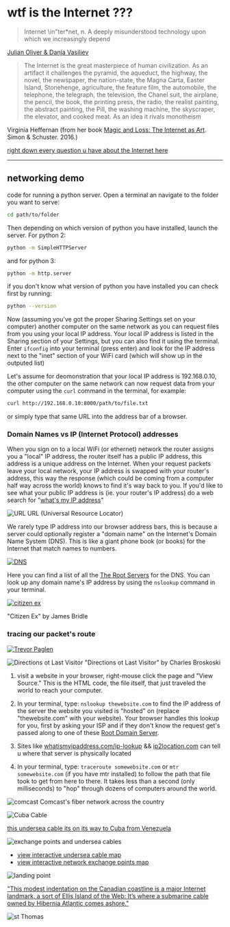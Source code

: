 #  wtf is the Internet ???

> Internet \in"ter*net\, n. A deeply misunderstood technology upon which we increasingly depend

[Julian Oliver & Danja Vasiliev](https://www.youtube.com/watch?v=v8IlNpefM6s)

> The Internet is the great masterpiece of human civilization. As an artifact it challenges the pyramid, the aqueduct, the highway, the novel, the newspaper, the nation-state, the Magna Carta, Easter Island, Stonehenge, agriculture, the feature film, the automobile, the telephone, the telegraph, the television, the Chanel suit, the airplane, the pencil, the book, the printing press, the radio, the realist painting, the abstract painting, the Pill, the washing machine, the skyscraper, the elevator, and cooked meat. As an idea it rivals monotheism

Virginia Heffernan (from her book [Magic and Loss: The Internet as Art](https://www.nytimes.com/2016/06/12/books/review/virginia-heffernans-magic-and-loss.html). Simon & Schuster. 2016.)


[right down every question u have about the Internet here](https://docs.google.com/document/d/1Y-Dh8TBOQn0yM2XwJUefxeO-rt48C-EN8YinvtvlMIw/edit)



-----



## networking demo

code for running a python server.
Open a terminal an navigate to the folder you want to serve:
```bash
cd path/to/folder
```
Then depending on which version of python you have installed, launch the server. For python 2:
```bash
python -m SimpleHTTPServer
```
and for python 3:
```bash
python -m http.server
```
if you don't know what version of python you have installed you can check first by running:
```bash
python --version
```

Now (assuming you've got the proper Sharing Settings set on your computer) another computer on the same network as you can request files from you using your local IP address. Your local IP address is listed in the Sharing section of your Settings, but you can also find it using the terminal. Enter `ifconfig` into your terminal (press enter) and look for the IP address next to the "inet" section of your WiFi card (which will show up in the outputed list)

Let's assume for deomonstration that your local IP address is 192.168.0.10, the other computer on the same network can now request data from your computer using the `curl` command in the terminal, for example:
```bash
curl http://192.168.0.10:8000/path/to/file.txt
```
or simply type that same URL into the address bar of a browser.

### Domain Names vs IP (Internet Protocol) addresses

When you sign on to a local WiFi (or ethernet) network the router assigns you a "local" IP address, the router itself has a public IP address, this address is a unique address on the Internet. When your request packets leave your local network, your IP address is swapped with your router's address, this way the response (which could be coming from a computer half way across the world) knows to find it's way back to you. If you'd like to see what your public IP address is (ie. your router's IP address) do a web search for "[what's my IP address](https://duckduckgo.com/?q=what%27s+my+ip+address&t=canonical&atb=v137-1&ia=answer)"

![URL](images/URL.png)
URL (Universal Resource Locator)


We rarely type IP address into our browser address bars, this is because a server could optionally register a "domain name" on the Internet's Domain Name System (DNS). This is like a giant phone book (or books) for the Internet that match names to numbers.

[![DNS](http://i3.ytimg.com/vi/2ZUxoi7YNgs/hqdefault.jpg)](https://youtu.be/2ZUxoi7YNgs?t=1272)

Here you can find a list of all the [The Root Servers](https://www.iana.org/domains/root/servers) for the DNS. You can look up any domain name's IP address by using the `nslookup` command in your terminal.

[![citizen ex](images/citizen-ex.png)](http://citizen-ex.com/)

"Citizen Ex" by James Bridle


### tracing our packet's route

[![Trevor Paglen](http://img.youtube.com/vi/h7guR5ei30Y/0.jpg)](https://youtu.be/h7guR5ei30Y)

![Directions ot Last Visitor](images/directionstolastvisitor.png)
"Directions ot Last Visitor" by Charles Broskoski

1. visit a website in your browser, right-mouse click the page and "View Source." This is the HTML code, the file itself, that just traveled the world to reach your computer.

2. In your terminal, type: `nslookup thewebsite.com`
to find the IP address of the server the website you visited is "hosted" on (replace "thewebsite.com" with your website). Your browser handles this lookup for you, first by asking your ISP and if they don't know the request get's passed along to one of these [Root Domain Server](http://root-servers.org/).


4. Sites like [whatismyipaddress.com/ip-lookup](https://whatismyipaddress.com/ip-lookup) && [ip2location.com](http://www.ip2location.com/demo) can tell u where that server is physically located

5. In your terminal, type: `traceroute somewebsite.com` or `mtr somewebsite.com` (if you have mtr installed) to follow the path that file took to get from here to there. It takes less than a second (only milliseconds) to "hop" through dozens of computers around the world.

![comcast](images/comcastnetwork.jpg)
 Comcast's fiber network across the country

![Cuba Cable](images/cubacable.jpg)

[this undersea cable its on its way to Cuba from Venezuela](http://runrun.es/runrunes/23374/la-corrupcion-cubana-en-empresas-bajo-las-ordenes-de-ramiro-valdes-salpicaria-a-venezuela-y-su-cable-de-fibra-a-cuba.html)

![exchange points and undersea cables](images/internetmaps.gif)

- [view interactive undersea cable map](http://www.submarinecablemap.com/)
- [view interactive network exchange points map](http://www.internetexchangemap.com/#/)

![landing point](images/manwhole.jpg)

["This modest indentation on the Canadian coastline is a major Internet landmark, a sort of Ellis Island of the Web: It’s where a submarine cable owned by Hibernia Atlantic comes ashore."](http://andrewblum.net/2009/netscapes-wired-magazine/)

![st Thomas](images/stthomas.png)
